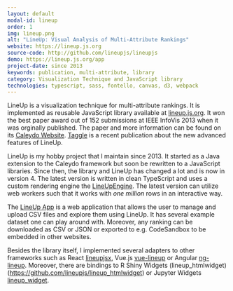 ```yaml
---
layout: default
modal-id: lineup
order: 1
img: lineup.png
alt: "LineUp: Visual Analysis of Multi-Attribute Rankings"
website: https://lineup.js.org
source-code: http://github.com/lineupjs/lineupjs
demo: https://lineup.js.org/app
project-date: since 2013
keywords: publication, multi-attribute, library
category: Visualization Technique and JavaScript library
technologies: typescript, sass, fontello, canvas, d3, webpack
---
```


LineUp is a visualization technique for multi-attribute rankings. It is implemented as reusable JavaScript library available at [lineup.js.org](https://lineup.js.org). It won the best paper award out of 152 submissions at IEEE InfoVis 2013 when it was orginally published. The paper and more information can be found on its [Caleydo Website](https://caleydo.org/publications/2013_infovis_lineup/). [Taggle](https://caleydo.org/publications/2019_sage_infovis_taggle/) is a recent publication about the new advanced features of LineUp. 

LineUp is my hobby project that I maintain since 2013. It started as a Java extension to the Caleydo framework but soon be rewritten to a JavaScript libraries. Since then, the library and LineUp has changed a lot and is now in version 4. The latest version is written in clean TypeScript and uses a custom rendering engine the [LineUpEngine](https://github.com/lineupjs/lineupengine). The latest version can utilize web workers such that it works with *one million* rows in an interactive way. 

The [LineUp App](https://lineup.js.org/app) is a web application that allows the user to manage and upload CSV files and explore them using LineUp. It has several example dataset one can play around with. Moreover, any ranking can be downloaded as CSV or JSON or exported to e.g. CodeSandbox to be embedded in other websites. 

Besides the library itself, I implemented several adapters to other frameworks such as React [lineupjsx](https://github.com/lineupjs/lineupjsx), Vue.js [vue-lineup](https://github.com/lineupjs/vue-lineup) or Angular [ng-lineup](https://github.com/lineupjs/ng-lineup). Moreover, there are bindings to R Shiny Widgets (lineup_htmlwidget)(https://github.com/lineupjs/lineup_htmlwidget) or Jupyter Widgets [lineup_widget](https://github.com/lineupjs/lineup_widget).
